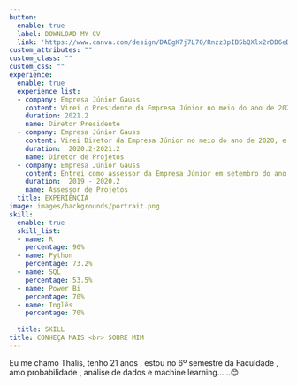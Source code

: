 ```yaml
---
button:
  enable: true
  label: DOWNLOAD MY CV
  link: 'https://www.canva.com/design/DAEgK7j7L70/Rnzz3pIBSbQXlx2rDD6eDA/view?utm_content=DAEgK7j7L70&utm_campaign=designshare&utm_medium=link&utm_source=sharebutton'
custom_attributes: ""
custom_class: ""
custom_css: ""
experience:
  enable: true
  experience_list:
  - company: Empresa Júnior Gauss
    content: Virei o Presidente da Empresa Júnior no meio do ano de 2021, e com isso fiquei na parte de organização toda a empresa na parte jurídica  e diretorias da empresa ,além de cuidar do planejamento estratégico .
    duration: 2021.2
    name: Diretor Presidente
  - company: Empresa Júnior Gauss
    content: Virei Diretor da Empresa Júnior no meio do ano de 2020, e com isso fiquei na parte de organização de consultorias e trabalhos na empresa ,além de cuidar e responder os emails recebidos .
    duration:  2020.2-2021.2
    name: Diretor de Projetos
  - company: Empresa Júnior Gauss
    content: Entrei como assessor da Empresa Júnior em setembro do ano de 2019, e participei de algumas consultorias e  fiz alguns trabalhos na empresa.
    duration:  2019 - 2020.2
    name: Assessor de Projetos
  title: EXPERIÊNCIA
image: images/backgrounds/portrait.png
skill:
  enable: true
  skill_list:
  - name: R
    percentage: 90%
  - name: Python
    percentage: 73.2%
  - name: SQL
    percentage: 53.5%
  - name: Power Bi
    percentage: 70%
  - name: Inglês
    percentage: 70%
   
  title: SKILL
title: CONHEÇA MAIS <br> SOBRE MIM
---
```


Eu me chamo Thalis, tenho 21 anos , estou no 6º semestre da Faculdade  , amo probabilidade , análise de dados e machine learning......😊
